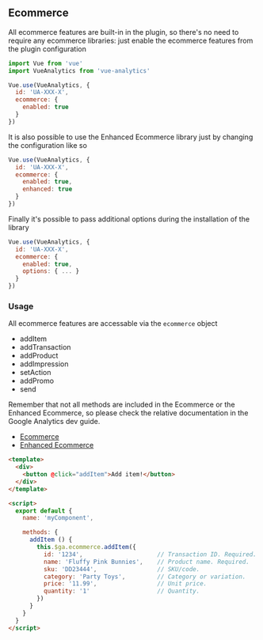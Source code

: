 ## Ecommerce

All ecommerce features are built-in in the plugin, so there's no need to require any ecommerce libraries: just enable the ecommerce features from the plugin configuration

```js
import Vue from 'vue'
import VueAnalytics from 'vue-analytics'

Vue.use(VueAnalytics, {
  id: 'UA-XXX-X',
  ecommerce: {
    enabled: true
  }
})
```

It is also possible to use the Enhanced Ecommerce library just by changing the configuration like so

```js
Vue.use(VueAnalytics, {
  id: 'UA-XXX-X',
  ecommerce: {
    enabled: true,
    enhanced: true
  }
})
```

Finally it's possible to pass additional options during the installation of the library

```js
Vue.use(VueAnalytics, {
  id: 'UA-XXX-X',
  ecommerce: {
    enabled: true,
    options: { ... }
  }
})
```

### Usage
All ecommerce features are accessable via the `ecommerce` object

- addItem
- addTransaction 
- addProduct
- addImpression 
- setAction
- addPromo
- send

Remember that not all methods are included in the Ecommerce or the Enhanced Ecommerce, so please check the relative documentation in the Google Analytics dev guide.

- [Ecommerce](https://developers.google.com/analytics/devguides/collection/analyticsjs/ecommerce)
- [Enhanced Ecommerce](https://developers.google.com/analytics/devguides/collection/analyticsjs/enhanced-ecommerce)


```html
<template>
  <div>
    <button @click="addItem">Add item!</button>
  </div>
</template>

<script>
  export default {
    name: 'myComponent',

    methods: {
      addItem () {
        this.$ga.ecommerce.addItem({
          id: '1234',                     // Transaction ID. Required.
          name: 'Fluffy Pink Bunnies',    // Product name. Required.
          sku: 'DD23444',                 // SKU/code.
          category: 'Party Toys',         // Category or variation.
          price: '11.99',                 // Unit price.
          quantity: '1'                   // Quantity.
        })
      }
    }
  }
</script>
```
